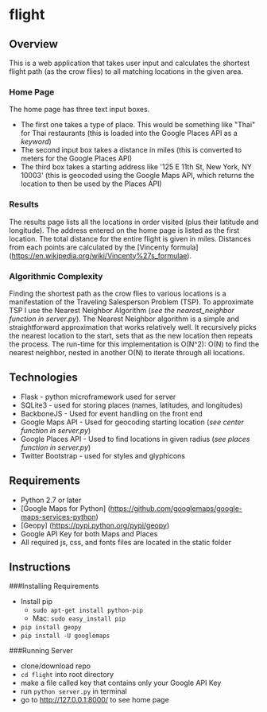 # flight

## Overview

This is a web application that takes user input and calculates the shortest flight path (as the crow flies)
to all matching locations in the given area.

### Home Page

The home page has three text input boxes.
  + The first one takes a type of place. This would be something like "Thai" for Thai restaurants (this is loaded into the Google Places API as a _keyword_)
  + The second input box takes a distance in miles (this is converted to meters for the Google Places API)
  + The third box takes a starting address like '125 E 11th St, New York, NY 10003' (this is geocoded using the Google Maps API, which returns the location to then be used by the Places API)

### Results

The results page lists all the locations in order visited (plus their latitude and longitude). The address entered on the home page is listed as the first location. The total distance for the entire flight is given in miles. Distances from each points are calculated by the [Vincenty formula] (https://en.wikipedia.org/wiki/Vincenty%27s_formulae).

### Algorithmic Complexity

Finding the shortest path as the crow flies to various locations is a manifestation of the
Traveling Salesperson Problem (TSP).
To approximate TSP I use the Nearest Neighbor Algorithm (_see the nearest_neighbor function in server.py_). The Nearest Neighbor algorithm is a simple and straightforward
approximation that works relatively well. It recursively picks the nearest location to the start,
sets that as the new location then repeats the process. The run-time for this implementation is O(N^2): O(N)
to find the nearest neighbor, nested in another O(N) to iterate through all locations.

## Technologies

+ Flask - python microframework used for server
+ SQLite3 - used for storing places (names, latitudes, and longitudes)
+ BackboneJS - Used for event handling on the front end
+ Google Maps API - Used for geocoding starting location (_see center function in server.py_)
+ Google Places API - Used to find locations in given radius (_see places function in server.py_)
+ Twitter Bootstrap - used for styles and glyphicons

## Requirements

+ Python 2.7 or later
+ [Google Maps for Python] (https://github.com/googlemaps/google-maps-services-python)
+ [Geopy] (https://pypi.python.org/pypi/geopy)
+ Google API Key for both Maps and Places
+ All required js, css, and fonts files are located in the static folder

## Instructions

###Installing Requirements
+ Install pip
  + `sudo apt-get install python-pip`
  + Mac: `sudo easy_install pip`
+ `pip install geopy`
+ `pip install -U googlemaps`

###Running Server
+ clone/download repo
+ `cd flight` into root directory
+ make a file called key that contains only your Google API Key
+ run `python server.py` in terminal
+ go to http://127.0.0.1:8000/ to see home page
